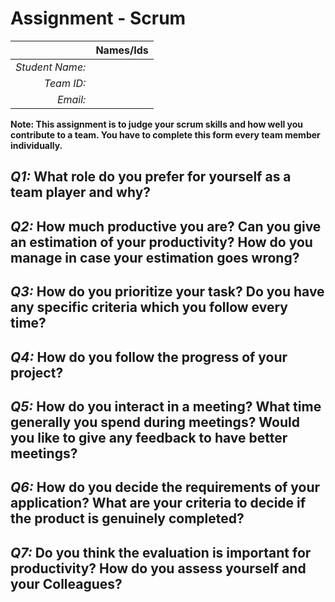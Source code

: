 # Assignment - Scrum

|                 | **Names/Ids**  |
|----------------:|:---------------|
| *Student Name:* |                |
| *Team ID:*      |                |
| *Email:*        |                |                      


**Note: This assignment is to judge your scrum skills and how well you contribute to a team. You have to complete this form every team member individually.** 

## *Q1:* What role do you prefer for yourself as a team player and why?

## *Q2:* How much productive you are? Can you give an estimation of your productivity? How do you manage in case your estimation goes wrong?

## *Q3:* How do you prioritize your task? Do you have any specific criteria which you follow every time?

## *Q4:* How do you follow the progress of your project?

## *Q5:* How do you interact in a meeting? What time generally you spend during meetings? Would you like to give any feedback to have better meetings?

## *Q6:* How do you decide the requirements of your application? What are your criteria to decide if the product is genuinely completed?

## *Q7:* Do you think the evaluation is important for productivity? How do you assess yourself and your Colleagues? 